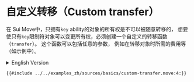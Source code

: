 # 自定义转移（Custom transfer）

在 Sui Move中，只拥有`key` ability的对象的所有权是不可以被随意转移的， 想要使只有`key`限制符对象可以变更所有权，必须创建一个自定义的转移函数（`transfer`）。 这个函数可以包括任意的参数， 例如在转移对象时所需的费用等（如示例中）。

<details>
<summary>English Version</summary>

In Sui Move, objects defined with only `key` ability can not be transferred by default. To enable transfers, publisher has to create a custom transfer function. This function can include any arguments, for example a fee, that users have to pay to transfer.

</details>

```move
{{#include ../../examples_zh/sources/basics/custom-transfer.move:4:}}
```
